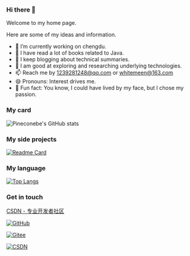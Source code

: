### Hi there 👋

Welcome to my home page.

Here are some of my ideas and information.

- 🍓 I’m currently working on chengdu.
- 🌱 I have read a lot of books related to Java. 
- 🥭 I keep blogging about technical summaries.
- 🥝 I am good at exploring and researching underlying technologies.
- 📫 Reach me by 1239281248@qq.com or whitemeen@163.com
- 😄 Pronouns: Interest drives me.
- 🍎 Fun fact: You know, I could have lived by my face, but I chose my passion. 

### My card
![Pineconebe's GitHub stats](https://github-readme-stats.vercel.app/api?username=Pineconebe&show_icons=true&theme=tokyonight)

### My side projects
[![Readme Card](https://github-readme-stats.vercel.app/api/pin/?username=Pineconebe&repo=github-readme-stats&theme=tokyonight)](https://github.com/Pineconebe/github-readme-stats)

### My language
[![Top Langs](https://github-readme-stats.vercel.app/api/top-langs/?username=Pineconebe&layout=compact&theme=tokyonight)](https://github.com/Pineconebe/github-readme-stats)

### Get in touch

[CSDN - 专业开发者社区](https://blog.csdn.net/demo_yo) 

[![GitHub](https://img.shields.io/badge/GitHub-grey?logo=github)](https://github.com/Pineconebe)

[![Gitee](https://img.shields.io/badge/Gitee-gitee-red?logo=Gitee&label=Whitemeen)](https://gitee.com/oohe)

[![CSDN](https://img.shields.io/badge/CSDN-gitee-red?color=orange&label=Whitemeen)](https://blog.csdn.net/demo_yo)
